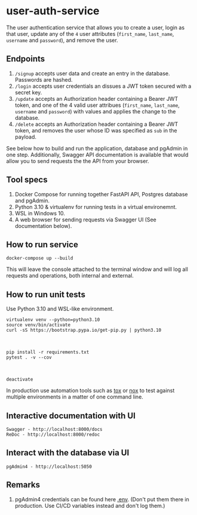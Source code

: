 # user-auth-service

The user authentication service that allows you to create a user, login as that
user, update any of the `4` user attributes (`first_name`, `last_name`, `username` and `password`), and remove the user.

## Endpoints

1. `/signup` accepts user data and create an entry in the database.
Passwords are hashed.
2. `/login` accepts user credentials an dissues a JWT token secured with a secret
key.
3. `/update` accepts an Authorization header containing a Bearer JWT token, and one of the 4 valid user attribues (`first_name`, `last_name`, `username` and `password`) with values and applies the change to the database.
4. `/delete` accepts an Authorization header containing a Bearer JWT token, and removes the user whose ID was specified as `sub` in the payload.

See below how to build and run the application, database and pgAdmin in one step.
Additionally, Swagger API documentation is available that would allow you to send requests the the API from your browser.

## Tool specs

1. Docker Compose for running together FastAPI API, Postgres database and pgAdmin.
2. Python 3.10 & virtualenv for running tests in a virtual environemnt.
3. WSL in Windows 10.
4. A web browser for sending requests via Swagger UI (See documentation below).

## How to run service

    docker-compose up --build

This will leave the console attached to the terminal window and will log all requests and operations, both internal and external.

## How to run unit tests

Use Python 3.10 and WSL-like environment.

    virtualenv venv --python=python3.10
    source venv/bin/activate
    curl -sS https://bootstrap.pypa.io/get-pip.py | python3.10
<br />

    pip install -r requirements.txt
    pytest . -v --cov
<br />

    deactivate

In production use automation tools such as [tox](https://tox.wiki/en/latest/index.html) or [nox](https://nox.thea.codes/en/stable/) to test against multiple environments in a matter of one command line.

## Interactive documentation with UI

    Swagger - http://localhost:8000/docs
    ReDoc - http://localhost:8000/redoc

## Interact with the database via UI

    pgAdmin4 - http://localhost:5050

## Remarks

1. pgAdmin4 credentials can be found here [.env](.env). (Don't put them there in production. Use CI/CD variables instead and don't log them.)